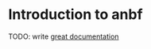 # Introduction to anbf

TODO: write [great documentation](http://jacobian.org/writing/great-documentation/what-to-write/)

